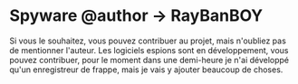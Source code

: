 # Spyware @author -> RayBanBOY

Si vous le souhaitez, vous pouvez contribuer au projet, mais n'oubliez pas de mentionner l'auteur.
Les logiciels espions sont en développement, vous pouvez contribuer, pour le moment dans une demi-heure je n'ai développé qu'un enregistreur de frappe, mais je vais y ajouter beaucoup de choses.

